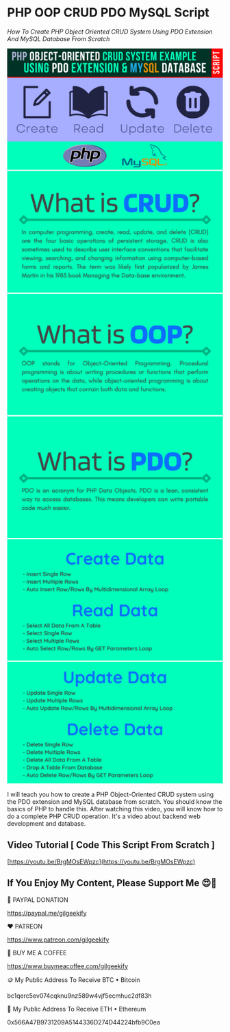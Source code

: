 # PHP OOP CRUD PDO MySQL Script

_How To Create PHP Object Oriented CRUD System Using PDO Extension And MySQL Database From Scratch_

![Thumbnail](https://raw.githubusercontent.com/saeedkohansal/PHP-OOP-CRUD-PDO-MySQL-Script/main/PHP-OOP-CRUD-PDO-MySQL-Script.png "Thumbnail")
![What is CRUD? Create, Read, Update, Delete](https://raw.githubusercontent.com/saeedkohansal/PHP-OOP-CRUD-PDO-MySQL-Script/main/What-is-CRUD.png "What is CRUD?")
![What is OOP? Object-Oriented Programming](https://raw.githubusercontent.com/saeedkohansal/PHP-OOP-CRUD-PDO-MySQL-Script/main/What-is-OOP.png "What is OOP?")
![What is PDO? PHP Data Objects](https://raw.githubusercontent.com/saeedkohansal/PHP-OOP-CRUD-PDO-MySQL-Script/main/What-is-PDO.png "What is PDO?")
![Create And Read Data](https://raw.githubusercontent.com/saeedkohansal/PHP-OOP-CRUD-PDO-MySQL-Script/main/Create-and-Read.png "Create And Read Data")
![Update And Delete Data](https://raw.githubusercontent.com/saeedkohansal/PHP-OOP-CRUD-PDO-MySQL-Script/main/Update-and-Delete.png "Update And Delete Data")

I will teach you how to create a PHP Object-Oriented CRUD system using the PDO extension and MySQL database from scratch. You should know the basics of PHP to handle this. After watching this video, you will know how to do a complete PHP CRUD operation. It's a video about backend web development and database.

## Video Tutorial [ Code This Script From Scratch ]
[https://youtu.be/BrgMOsEWpzc](https://youtu.be/BrgMOsEWpzc)

 

## If You Enjoy My Content, Please Support Me 😍🙏

💙 PAYPAL DONATION

https://paypal.me/gilgeekify

❤️ PATREON

https://www.patreon.com/gilgeekify

💛 BUY ME A COFFEE

https://www.buymeacoffee.com/gilgeekify

🪙 My Public Address To Receive BTC • Bitcoin

bc1qerc5ev074cqknu9nz589w4vjf5ecmhuc2df83h

🥈 My Public Address To Receive ETH • Ethereum

0x566A47B9731209A5144336D274D44224bfb9C0ea
